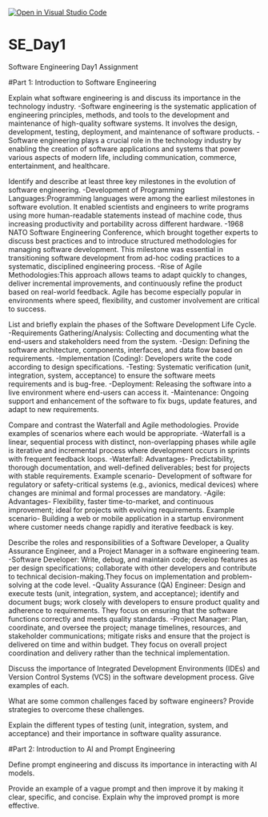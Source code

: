 [![Open in Visual Studio Code](https://classroom.github.com/assets/open-in-vscode-2e0aaae1b6195c2367325f4f02e2d04e9abb55f0b24a779b69b11b9e10269abc.svg)](https://classroom.github.com/online_ide?assignment_repo_id=18456127&assignment_repo_type=AssignmentRepo)
# SE_Day1
Software Engineering Day1 Assignment

#Part 1: Introduction to Software Engineering

Explain what software engineering is and discuss its importance in the technology industry.
-Software engineering is the systematic application of engineering principles, methods, and tools to the development and maintenance of high-quality software systems. It involves the design, development, testing, deployment, and maintenance of software products.
-Software engineering plays a crucial role in the technology industry by enabling the creation of software applications and systems that power various aspects of modern life, including communication, commerce, entertainment, and healthcare.

Identify and describe at least three key milestones in the evolution of software engineering.
-Development of Programming Languages:Programming languages were among the earliest milestones in software evolution. It enabled scientists and engineers to write programs using more human-readable statements instead of machine code, thus increasing productivity and portability across different hardware.
-1968 NATO Software Engineering Conference, which brought together experts to discuss best practices and to introduce structured methodologies for managing software development. This milestone was essential in transitioning software development from ad-hoc coding practices to a systematic, disciplined engineering process.
-Rise of Agile Methodologies:This approach allows teams to adapt quickly to changes, deliver incremental improvements, and continuously refine the product based on real-world feedback. Agile has become especially popular in environments where speed, flexibility, and customer involvement are critical to success.

List and briefly explain the phases of the Software Development Life Cycle.
-Requirements Gathering/Analysis:
Collecting and documenting what the end-users and stakeholders need from the system.
-Design:
Defining the software architecture, components, interfaces, and data flow based on requirements.
-Implementation (Coding):
Developers write the code according to design specifications.
-Testing:
Systematic verification (unit, integration, system, acceptance) to ensure the software meets requirements and is bug-free.
-Deployment:
Releasing the software into a live environment where end-users can access it.
-Maintenance:
Ongoing support and enhancement of the software to fix bugs, update features, and adapt to new requirements.

Compare and contrast the Waterfall and Agile methodologies. Provide examples of scenarios where each would be appropriate.
-Waterfall is a linear, sequential process with distinct, non-overlapping phases while agile is iterative and incremental process where development occurs in sprints with frequent feedback loops.
-Waterfall: 
Advantages- Predictability, thorough documentation, and well-defined deliverables; best for projects with stable requirements.
Example scenario- Development of software for regulatory or safety-critical systems (e.g., avionics, medical devices) where changes are minimal and formal processes are mandatory.
-Agile:
Advantages- Flexibility, faster time-to-market, and continuous improvement; ideal for projects with evolving requirements.
Example scenario- Building a web or mobile application in a startup environment where customer needs change rapidly and iterative feedback is key.

Describe the roles and responsibilities of a Software Developer, a Quality Assurance Engineer, and a Project Manager in a software engineering team.
-Software Developer:
Write, debug, and maintain code; develop features as per design specifications; collaborate with other developers and contribute to technical decision-making.They focus on implementation and problem-solving at the code level.
-Quality Assurance (QA) Engineer:
Design and execute tests (unit, integration, system, and acceptance); identify and document bugs; work closely with developers to ensure product quality and adherence to requirements.
They focus on ensuring that the software functions correctly and meets quality standards.
-Project Manager:
Plan, coordinate, and oversee the project; manage timelines, resources, and stakeholder communications; mitigate risks and ensure that the project is delivered on time and within budget.
They focus on overall project coordination and delivery rather than the technical implementation.

Discuss the importance of Integrated Development Environments (IDEs) and Version Control Systems (VCS) in the software development process. Give examples of each.


What are some common challenges faced by software engineers? Provide strategies to overcome these challenges.


Explain the different types of testing (unit, integration, system, and acceptance) and their importance in software quality assurance.


#Part 2: Introduction to AI and Prompt Engineering


Define prompt engineering and discuss its importance in interacting with AI models.


Provide an example of a vague prompt and then improve it by making it clear, specific, and concise. Explain why the improved prompt is more effective.
